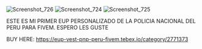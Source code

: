 ![Screenshot_726](https://github.com/user-attachments/assets/9a080456-e507-4590-bdba-7bac81c23c6b)
![Screenshot_724](https://github.com/user-attachments/assets/8df84301-c732-4167-9374-6ec17cb58ff9)
![Screenshot_725](https://github.com/user-attachments/assets/95083b26-0414-4bf2-9be8-c9fa1935ca7f)


ESTE ES MI PRIMER EUP PERSONALIZADO DE LA POLICIA NACIONAL DEL PERU PARA FIVEM. ESPERO LES GUSTE

BUY HERE: https://eup-vest-pnp-peru-fivem.tebex.io/category/2771373

